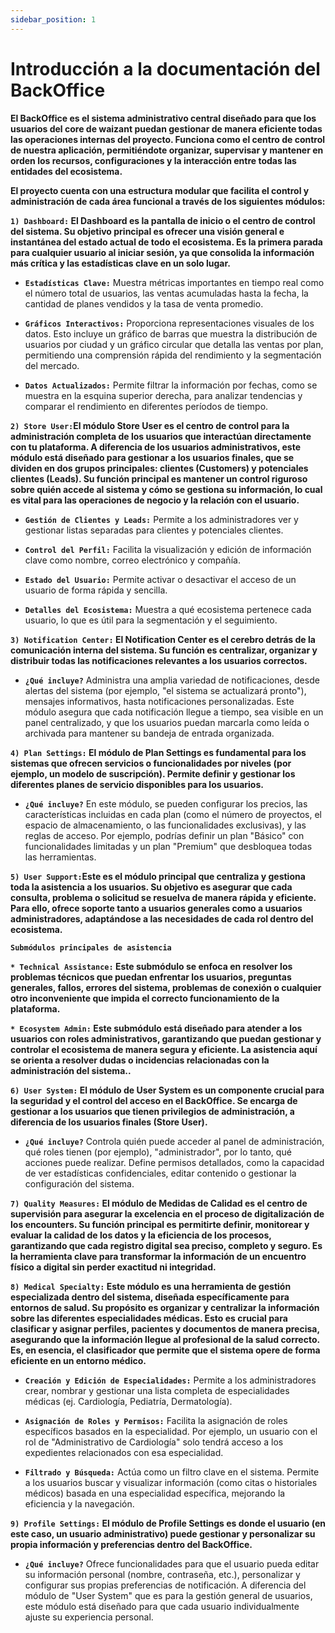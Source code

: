 ```yaml
---
sidebar_position: 1 
---
```


# Introducción a la documentación del BackOffice

**El BackOffice es el sistema administrativo central diseñado para que los usuarios del core de waizant puedan gestionar de manera eficiente todas las operaciones internas del proyecto. Funciona como el centro de control de nuestra aplicación, permitiéndote organizar, supervisar y mantener en orden los recursos, configuraciones y la interacción entre todas las entidades del ecosistema.**

**El proyecto cuenta con una estructura modular que facilita el control y administración de cada área funcional a través de los siguientes módulos:**

**`1) Dashboard:` El Dashboard es la pantalla de inicio o el centro de control del sistema. Su objetivo principal es ofrecer una visión general e instantánea del estado actual de todo el ecosistema. Es la primera parada para cualquier usuario al iniciar sesión, ya que consolida la información más crítica y las estadísticas clave en un solo lugar.**

- **`Estadísticas Clave:`** Muestra métricas importantes en tiempo real como el número total de usuarios, las ventas acumuladas hasta la fecha, la cantidad de planes vendidos y la tasa de venta promedio.

- **`Gráficos Interactivos:`** Proporciona representaciones visuales de los datos. Esto incluye un gráfico de barras que muestra la distribución de usuarios por ciudad y un gráfico circular que detalla las ventas por plan, permitiendo una comprensión rápida del rendimiento y la segmentación del mercado.

- **`Datos Actualizados:`** Permite filtrar la información por fechas, como se muestra en la esquina superior derecha, para analizar tendencias y comparar el rendimiento en diferentes períodos de tiempo.

**`2) Store User:`El módulo Store User es el centro de control para la administración completa de los usuarios que interactúan directamente con tu plataforma. A diferencia de los usuarios administrativos, este módulo está diseñado para gestionar a los usuarios finales, que se dividen en dos grupos principales: clientes (Customers) y potenciales clientes (Leads). Su función principal es mantener un control riguroso sobre quién accede al sistema y cómo se gestiona su información, lo cual es vital para las operaciones de negocio y la relación con el usuario.**

- **`Gestión de Clientes y Leads:`** Permite a los administradores ver y gestionar listas separadas para clientes y potenciales clientes.

- **`Control del Perfil:`** Facilita la visualización y edición de información clave como nombre, correo electrónico y compañía.

- **`Estado del Usuario:`** Permite activar o desactivar el acceso de un usuario de forma rápida y sencilla.

- **`Detalles del Ecosistema:`** Muestra a qué ecosistema pertenece cada usuario, lo que es útil para la segmentación y el seguimiento.

**`3) Notification Center:` El Notification Center es el cerebro detrás de la comunicación interna del sistema. Su función es centralizar, organizar y distribuir todas las notificaciones relevantes a los usuarios correctos.**

- **`¿Qué incluye?`** Administra una amplia variedad de notificaciones, desde alertas del sistema (por ejemplo, "el sistema se actualizará pronto"), mensajes informativos, hasta notificaciones personalizadas. Este módulo asegura que cada notificación llegue a tiempo, sea visible en un panel centralizado, y que los usuarios puedan marcarla como leída o archivada para mantener su bandeja de entrada organizada.

**`4) Plan Settings:` El módulo de Plan Settings es fundamental para los sistemas que ofrecen servicios o funcionalidades por niveles (por ejemplo, un modelo de suscripción). Permite definir y gestionar los diferentes planes de servicio disponibles para los usuarios.**

- **`¿Qué incluye?`** En este módulo, se pueden configurar los precios, las características incluidas en cada plan (como el número de proyectos, el espacio de almacenamiento, o las funcionalidades exclusivas), y las reglas de acceso. Por ejemplo, podrías definir un plan "Básico" con funcionalidades limitadas y un plan "Premium" que desbloquea todas las herramientas.

**`5) User Support:`Este es el módulo principal que centraliza y gestiona toda la asistencia a los usuarios. Su objetivo es asegurar que cada consulta, problema o solicitud se resuelva de manera rápida y eficiente. Para ello, ofrece soporte tanto a usuarios generales como a usuarios administradores, adaptándose a las necesidades de cada rol dentro del ecosistema.**

**`Submódulos principales de asistencia`**

**`* Technical Assistance:` Este submódulo se enfoca en resolver los problemas técnicos que puedan enfrentar los usuarios, preguntas generales, fallos, errores del sistema, problemas de conexión o cualquier otro inconveniente que impida el correcto funcionamiento de la plataforma.**

**`* Ecosystem Admin:` Este submódulo está diseñado para atender a los usuarios con roles administrativos, garantizando que puedan gestionar y controlar el ecosistema de manera segura y eficiente. La asistencia aquí se orienta a resolver dudas o incidencias relacionadas con la administración del sistema..**

**`6) User System:` El módulo de User System es un componente crucial para la seguridad y el control del acceso en el BackOffice. Se encarga de gestionar a los usuarios que tienen privilegios de administración, a diferencia de los usuarios finales (Store User).**

- **`¿Qué incluye?`** Controla quién puede acceder al panel de administración, qué roles tienen (por ejemplo), "administrador", por lo tanto, qué acciones puede realizar. Define permisos detallados, como la capacidad de ver estadísticas confidenciales, editar contenido o gestionar la configuración del sistema.

**`7) Quality Measures:` El módulo de Medidas de Calidad es el centro de supervisión para asegurar la excelencia en el proceso de digitalización de los encounters. Su función principal es permitirte definir, monitorear y evaluar la calidad de los datos y la eficiencia de los procesos, garantizando que cada registro digital sea preciso, completo y seguro. Es la herramienta clave para transformar la información de un encuentro físico a digital sin perder exactitud ni integridad.**

**`8) Medical Specialty:` Este módulo es una herramienta de gestión especializada dentro del sistema, diseñada específicamente para entornos de salud. Su propósito es organizar y centralizar la información sobre las diferentes especialidades médicas. Esto es crucial para clasificar y asignar perfiles, pacientes y documentos de manera precisa, asegurando que la información llegue al profesional de la salud correcto. Es, en esencia, el clasificador que permite que el sistema opere de forma eficiente en un entorno médico.**

- **`Creación y Edición de Especialidades:`** Permite a los administradores crear, nombrar y gestionar una lista completa de especialidades médicas (ej. Cardiología, Pediatría, Dermatología).

- **`Asignación de Roles y Permisos:`** Facilita la asignación de roles específicos basados en la especialidad. Por ejemplo, un usuario con el rol de "Administrativo de Cardiología" solo tendrá acceso a los expedientes relacionados con esa especialidad.

- **`Filtrado y Búsqueda:`** Actúa como un filtro clave en el sistema. Permite a los usuarios buscar y visualizar información (como citas o historiales médicos) basada en una especialidad específica, mejorando la eficiencia y la navegación.

**`9) Profile Settings:` El módulo de Profile Settings es donde el usuario (en este caso, un usuario administrativo) puede gestionar y personalizar su propia información y preferencias dentro del BackOffice.**

- **`¿Qué incluye?`** Ofrece funcionalidades para que el usuario pueda editar su información personal (nombre, contraseña, etc.), personalizar y configurar sus propias preferencias de notificación. A diferencia del módulo de "User System" que es para la gestión general de usuarios, este módulo está diseñado para que cada usuario individualmente ajuste su experiencia personal.
